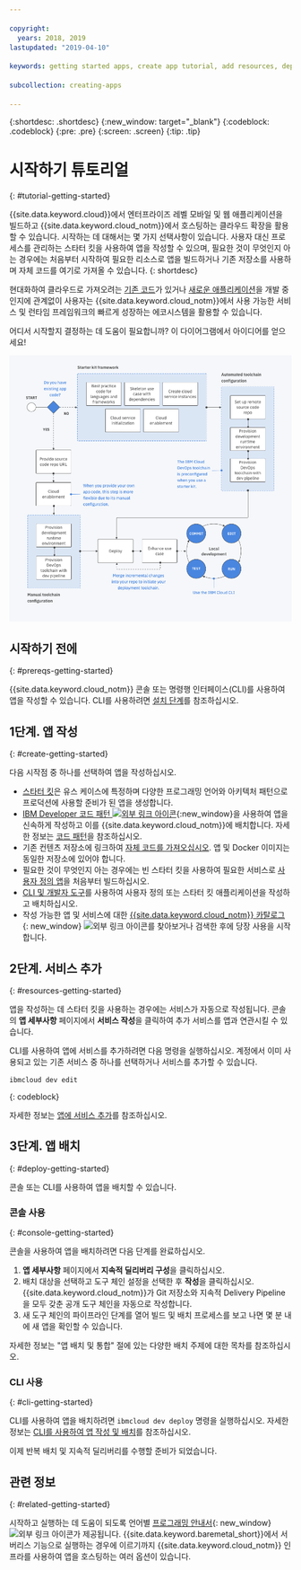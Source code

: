 ```yaml
---

copyright:
  years: 2018, 2019
lastupdated: "2019-04-10"

keywords: getting started apps, create app tutorial, add resources, deploy apps, create app, app tutorial

subcollection: creating-apps

---
```


{:shortdesc: .shortdesc}
{:new_window: target="_blank"}
{:codeblock: .codeblock}
{:pre: .pre}
{:screen: .screen}
{:tip: .tip}

# 시작하기 튜토리얼
{: #tutorial-getting-started}

{{site.data.keyword.cloud}}에서 엔터프라이즈 레벨 모바일 및 웹 애플리케이션을 빌드하고 {{site.data.keyword.cloud_notm}}에서 호스팅하는 클라우드 확장을 활용할 수 있습니다. 시작하는 데 대해서는 몇 가지 선택사항이 있습니다. 사용자 대신 프로세스를 관리하는 스타터 킷을 사용하여 앱을 작성할 수 있으며, 필요한 것이 무엇인지 아는 경우에는 처음부터 시작하여 필요한 리소스로 앱을 빌드하거나 기존 저장소를 사용하며 자체 코드를 여기로 가져올 수 있습니다.
{: shortdesc}

현대화하여 클라우드로 가져오려는 [기존 코드](/docs/apps/tutorials?topic=creating-apps-tutorial-byoc#tutorial-byoc)가 있거나 [새로운 애플리케이션](/docs/apps/tutorials?topic=creating-apps-tutorial-starterkit)을 개발 중인지에 관계없이 사용자는 {{site.data.keyword.cloud_notm}}에서 사용 가능한 서비스 및 런타임 프레임워크의 빠르게 성장하는 에코시스템을 활용할 수 있습니다.

어디서 시작할지 결정하는 데 도움이 필요합니까? 이 다이어그램에서 아이디어를 얻으세요!

![개발자 경험 개요](images/dev-journey.png "개발자 경험 개요")

## 시작하기 전에
{: #prereqs-getting-started}

{{site.data.keyword.cloud_notm}} 콘솔 또는 명령행 인터페이스(CLI)를 사용하여 앱을 작성할 수 있습니다. CLI를 사용하려면 [설치 단계](/docs/cli?topic=cloud-cli-ibmcloud-cli)를 참조하십시오.

## 1단계. 앱 작성
{: #create-getting-started}

다음 시작점 중 하나를 선택하여 앱을 작성하십시오.

* [스타터 킷](/docs/apps/tutorials?topic=creating-apps-tutorial-starterkit)은 유스 케이스에 특정하며 다양한 프로그래밍 언어와 아키텍처 패턴으로 프로덕션에 사용할 준비가 된 앱을 생성합니다. 
* [IBM Developer 코드 패턴 ![외부 링크 아이콘](../icons/launch-glyph.svg "외부 링크 아이콘")](https://developer.ibm.com/patterns/){:new_window}을 사용하여 앱을 신속하게 작성하고 이를 {{site.data.keyword.cloud_notm}}에 배치합니다. 자세한 정보는 [코드 패턴](/docs/apps/tutorials?topic=creating-apps-tutorial-codepattern)을 참조하십시오.
* 기존 컨텐츠 저장소에 링크하여 [자체 코드를 가져오십시오](/docs/apps/tutorials?topic=creating-apps-tutorial-byoc). 앱 및 Docker 이미지는 동일한 저장소에 있어야 합니다.
* 필요한 것이 무엇인지 아는 경우에는 빈 스타터 킷을 사용하여 필요한 서비스로 [사용자 정의 앱](/docs/apps/tutorials?topic=creating-apps-tutorial-scratch)을 처음부터 빌드하십시오. 
* [CLI 및 개발자 도구](/docs/apps?topic=creating-apps-create-deploy-app-cli)를 사용하여 사용자 정의 또는 스타터 킷 애플리케이션을 작성하고 배치하십시오. 
* 작성 가능한 앱 및 서비스에 대한 [{{site.data.keyword.cloud_notm}} 카탈로그 ](https://{DomainName}/catalog){: new_window} ![외부 링크 아이콘](../icons/launch-glyph.svg "외부 링크 아이콘")를 찾아보거나 검색한 후에 당장 사용을 시작합니다.

## 2단계. 서비스 추가
{: #resources-getting-started}

앱을 작성하는 데 스타터 킷을 사용하는 경우에는 서비스가 자동으로 작성됩니다. 콘솔의 **앱 세부사항** 페이지에서 **서비스 작성**을 클릭하여 추가 서비스를 앱과 연관시킬 수 있습니다.

CLI를 사용하여 앱에 서비스를 추가하려면 다음 명령을 실행하십시오. 계정에서 이미 사용되고 있는 기존 서비스 중 하나를 선택하거나 서비스를 추가할 수 있습니다. 
```
ibmcloud dev edit
```
{: codeblock}

자세한 정보는 [앱에 서비스 추가](/docs/apps?topic=creating-apps-add-resource)를 참조하십시오.

## 3단계. 앱 배치
{: #deploy-getting-started}

콘솔 또는 CLI를 사용하여 앱을 배치할 수 있습니다.

### 콘솔 사용
{: #console-getting-started}

콘솔을 사용하여 앱을 배치하려면 다음 단계를 완료하십시오.

1. **앱 세부사항** 페이지에서 **지속적 딜리버리 구성**을 클릭하십시오.
2. 배치 대상을 선택하고 도구 체인 설정을 선택한 후 **작성**을 클릭하십시오. {{site.data.keyword.cloud_notm}}가 Git 저장소와 지속적 Delivery Pipeline을 모두 갖춘 공개 도구 체인을 자동으로 작성합니다.
3. 새 도구 체인의 파이프라인 단계를 열어 빌드 및 배치 프로세스를 보고 나면 몇 분 내에 새 앱을 확인할 수 있습니다.

자세한 정보는 "앱 배치 및 통합" 절에 있는 다양한 배치 주제에 대한 목차를 참조하십시오.

### CLI 사용
{: #cli-getting-started}

CLI를 사용하여 앱을 배치하려면 `ibmcloud dev deploy` 명령을 실행하십시오. 자세한 정보는 [CLI를 사용하여 앱 작성 및 배치](/docs/apps?topic=creating-apps-create-deploy-app-cli)를 참조하십시오.

이제 반복 배치 및 지속적 딜리버리를 수행할 준비가 되었습니다.

## 관련 정보

{: #related-getting-started}

시작하고 실행하는 데 도움이 되도록 언어별 [프로그래밍 안내서](https://{DomainName}/docs/home/build){: new_window} ![외부 링크 아이콘](../icons/launch-glyph.svg "외부 링크 아이콘")가 제공됩니다. {{site.data.keyword.baremetal_short}}에서 서버리스 기능으로 실행하는 경우에 이르기까지 {{site.data.keyword.cloud_notm}} 인프라를 사용하여 앱을 호스팅하는 여러 옵션이 있습니다.
